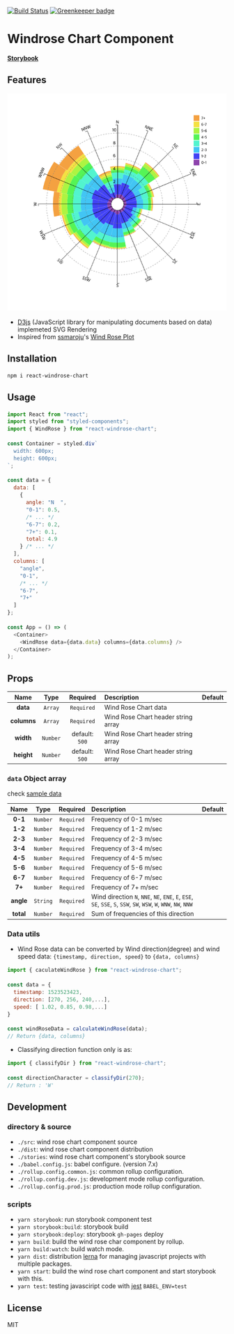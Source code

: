 [![Build Status](https://travis-ci.org/eunchurn/react-windrose-chart.svg?branch=master)](https://travis-ci.org/eunchurn/react-windrose-chart) [![Greenkeeper badge](https://badges.greenkeeper.io/eunchurn/react-windrose-chart.svg)](https://greenkeeper.io/)

# Windrose Chart Component

[**Storybook**](https://eunchurn.github.io/react-windrose-chart/)

## Features

![react-windrose-chart](doc/images/react-windrose-chart.png)

- [D3js](https://d3js.org/) (JavaScript library for manipulating documents based on data) implemeted SVG Rendering
- Inspired from [ssmaroju](https://bl.ocks.org/ssmaroju)'s [Wind Rose Plot](https://bl.ocks.org/ssmaroju/96af159c1872c2928a972c441bccaf50)

## Installation

```bash
npm i react-windrose-chart
```

## Usage

```javascript
import React from "react";
import styled from "styled-components";
import { WindRose } from "react-windrose-chart";

const Container = styled.div`
  width: 600px;
  height: 600px;
`;

const data = {
  data: [
    {
      angle: "N  ",
      "0-1": 0.5,
      /* ... */
      "6-7": 0.2,
      "7+": 0.1,
      total: 4.9
    } /* ... */
  ],
  columns: [
    "angle",
    "0-1",
    /* ... */
    "6-7",
    "7+"
  ]
};

const App = () => (
  <Container>
    <WindRose data={data.data} columns={data.columns} />
  </Container>
);
```

## Props

|Name|Type|Required|Description|Default|
|:--:|:--:|:-----:|:----------|:------|
|**data**|`Array`|`Required`|Wind Rose Chart data||
|**columns**|`Array`|`Required`|Wind Rose Chart header string array||
|**width**|`Number`|default: `500`|Wind Rose Chart header string array||
|**height**|`Number`|default: `500`|Wind Rose Chart header string array||

### `data` Object array

check [sample data](stories/data.json)

|Name|Type|Required|Description|Default|
|:--:|:--:|:-----:|:----------|:------|
|**0-1**|`Number`|`Required`| Frequency of 0-1 m/sec ||
|**1-2**|`Number`|`Required`| Frequency of 1-2 m/sec ||
|**2-3**|`Number`|`Required`| Frequency of 2-3 m/sec ||
|**3-4**|`Number`|`Required`| Frequency of 3-4 m/sec ||
|**4-5**|`Number`|`Required`| Frequency of 4-5 m/sec ||
|**5-6**|`Number`|`Required`| Frequency of 5-6 m/sec ||
|**6-7**|`Number`|`Required`| Frequency of 6-7 m/sec ||
|**7+**|`Number`|`Required`| Frequency of 7+ m/sec ||
|**angle**|`String`|`Required`| Wind direction `N`, `NNE`, `NE`, `ENE`, `E`, `ESE`, `SE`, `SSE`, `S`, `SSW`, `SW`, `WSW`, `W`, `WNW`, `NW`, `NNW`  ||
|**total**|`Number`|`Required`| Sum of frequencies of this direction ||

### Data utils

- Wind Rose data can be converted by Wind direction(degree) and wind speed data: `{timestamp, direction, speed}` to `{data, columns}`

```javascript
import { caculateWindRose } from "react-windrose-chart";

const data = {
  timestamp: 1523523423,
  direction: [270, 256, 240,...],
  speed: [ 1.02, 0.85, 0.98,...]
}

const windRoseData = calculateWindRose(data);
// Return {data, columns}
```

- Classifying direction function only is as:

```javascript
import { classifyDir } from "react-windrose-chart";

const directionCharacter = classifyDir(270);
// Return : 'W'
```

## Development

### directory & source

- `./src`: wind rose chart component source
- `./dist`: wind rose chart component distribution
- `./stories`: wind rose chart component's storybook source
- `./babel.config.js`: babel configure. (version 7.x)
- `./rollup.config.common.js`: common rollup configuration.
- `./rollup.config.dev.js`: development mode rollup configuration.
- `./rollup.config.prod.js`: production mode rollup configuration.

### scripts

- `yarn storybook`: run storybook component test
- `yarn storybook:build`: storybook build
- `yarn storybook:deploy`: storybook `gh-pages` deploy
- `yarn build`: build the wind rose char component by rollup.
- `yarn build:watch`: build watch mode.
- `yarn dist`: distribution [lerna](https://lerna.js.org) for managing javascript projects with multiple packages.
- `yarn start`: build the wind rose chart component and start storybook with this.
- `yarn test`: testing javasciript code with [jest](https://jestjs.io/) `BABEL_ENV=test`

## License

MIT
